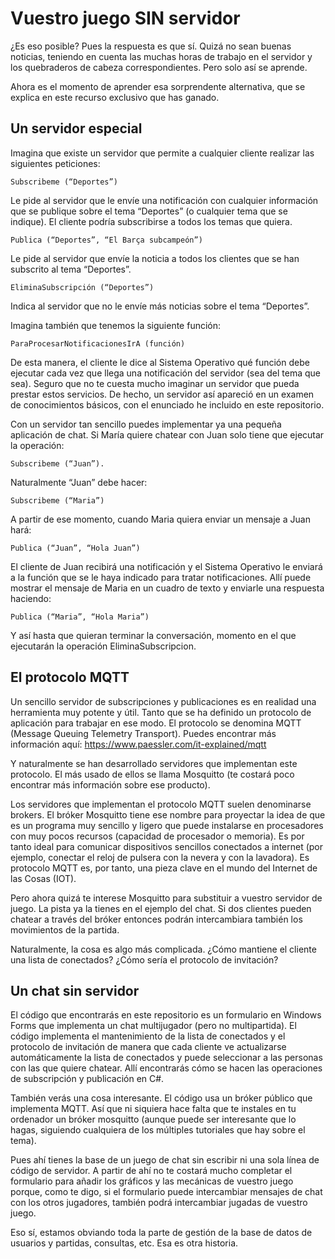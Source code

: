 # Vuestro juego SIN servidor
¿Es eso posible? Pues la respuesta es que sí. Quizá no sean buenas noticias, teniendo en cuenta las muchas horas de trabajo en el servidor y los quebraderos de cabeza correspondientes. Pero solo así se aprende.     
        
Ahora es el momento de aprender esa sorprendente alternativa, que se explica en este recurso exclusivo que has ganado.     
      
## Un servidor especial
Imagina que existe un servidor que permite a cualquier cliente realizar las siguientes peticiones:         
```           
Subscribeme (“Deportes”)    
```
Le pide al servidor que le envíe una notificación con cualquier información que se publique sobre el tema “Deportes” (o cualquier tema que se indique). El cliente podría subscribirse a todos los temas que quiera.           
```               
Publica (“Deportes”, “El Barça subcampeón”)
```
Le pide al servidor que envíe la noticia a todos los clientes que se han subscrito al tema “Deportes”.            
```
EliminaSubscripción (“Deportes”)        
```
Indica al servidor que no le envíe más noticias sobre el tema “Deportes”.         
      
Imagina también que tenemos la siguiente función:     
```
ParaProcesarNotificacionesIrA (función)      
```             
De esta manera, el cliente le dice al Sistema Operativo qué función debe ejecutar cada vez que llega una notificación del servidor (sea del tema que sea).
Seguro que no te cuesta mucho imaginar un servidor que pueda prestar estos servicios. De hecho, un servidor así apareció en un examen de conocimientos básicos, con el enunciado he incluido en este repositorio.
         
Con un servidor tan sencillo puedes implementar ya una pequeña aplicación de chat. Si María quiere chatear con Juan solo tiene que ejecutar la operación:
```
Subscribeme (“Juan”).      
```       
Naturalmente “Juan” debe hacer:      
```
Subscribeme (“Maria”)     
```    
A partir de ese momento, cuando Maria quiera enviar un mensaje a Juan hará:     
```      
Publica (“Juan”, “Hola Juan”)      
```      
El cliente de Juan recibirá una notificación y el Sistema Operativo le enviará a la función que se le haya indicado para tratar notificaciones. Allí puede mostrar el mensaje de Maria en un cuadro de texto y enviarle una respuesta haciendo:     
```      
Publica (“Maria”, “Hola Maria”)      
```      
Y así hasta que quieran terminar la conversación, momento en el que ejecutarán la operación EliminaSubscripcion.      
      
## El protocolo MQTT
Un sencillo servidor de subscripciones y publicaciones es en realidad una herramienta muy potente y útil. Tanto que se ha definido un protocolo de aplicación para trabajar en ese modo. El protocolo se denomina MQTT (Message Queuing Telemetry Transport). Puedes encontrar más información aquí: https://www.paessler.com/it-explained/mqtt     

Y naturalmente se han desarrollado servidores que implementan este protocolo. El más usado de ellos se llama Mosquitto (te costará poco encontrar más información sobre ese producto).      
    
Los servidores que implementan el protocolo MQTT suelen denominarse brokers. El bróker Mosquitto tiene ese nombre para proyectar la idea de que es un programa muy sencillo y ligero que puede instalarse en procesadores con muy pocos recursos (capacidad de procesador o memoria). Es por tanto ideal para comunicar dispositivos sencillos conectados a internet (por ejemplo, conectar el reloj de pulsera con la nevera y con la lavadora). Es protocolo MQTT es, por tanto, una pieza clave en el mundo del Internet de las Cosas (IOT).     
            
Pero ahora quizá te interese Mosquitto para substituir a vuestro servidor de juego. La pista ya la tienes en el ejemplo del chat. Si dos clientes pueden chatear a través del bróker entonces podrán intercambiara también los movimientos de la partida.     
           
Naturalmente, la cosa es algo más complicada. ¿Cómo mantiene el cliente una lista de conectados? ¿Cómo sería el protocolo de invitación?     
     
## Un chat sin servidor
El código que encontrarás en este repositorio es un formulario en Windows Forms que implementa un chat multijugador (pero no multipartida). El código implementa el mantenimiento de la lista de conectados y el protocolo de invitación de manera que cada cliente ve actualizarse automáticamente la lista de conectados y puede seleccionar a las personas con las que quiere chatear. Allí encontrarás cómo se hacen las operaciones de subscripción y publicación en C#.     
      
También verás una cosa interesante. El código usa un bróker público que implementa MQTT. Así que ni siquiera hace falta que te instales en tu ordenador un bróker mosquitto (aunque puede ser interesante que lo hagas, siguiendo cualquiera de los múltiples tutoriales que hay sobre el tema).      
     
Pues ahí tienes la base de un juego de chat sin escribir ni una sola línea de código de servidor. A partir de ahí no te costará mucho completar el formulario para añadir los gráficos y las mecánicas de vuestro juego porque, como te digo, si el formulario puede intercambiar mensajes de chat con los otros jugadores, también podrá intercambiar jugadas de vuestro juego.     
     
Eso sí, estamos obviando toda la parte de gestión de la base de datos de usuarios y partidas, consultas, etc. Esa es otra historia.      

 
